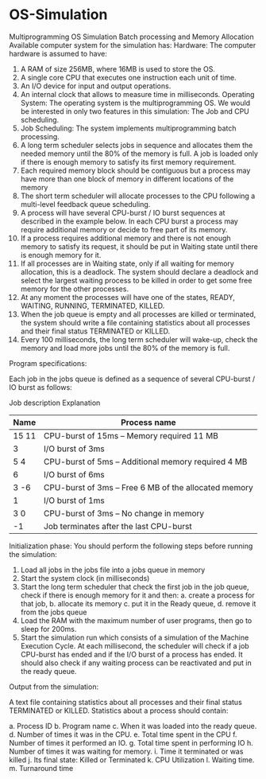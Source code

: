 # OS-Simulation
Multiprogramming OS Simulation Batch processing and Memory Allocation
Available computer system for the simulation has:
Hardware:
The computer hardware is assumed to have:
1. A RAM of size 256MB, where 16MB is used to store the OS.
2. A single core CPU that executes one instruction each unit of time.
3. An I/O device for input and output operations.
4. An internal clock that allows to measure time in milliseconds.
Operating System:
The operating system is the multiprogramming OS. We would be interested in only two
features in this simulation: The Job and CPU scheduling.
1. Job Scheduling: The system implements multiprogramming batch processing.
2. A long term scheduler selects jobs in sequence and allocates them the needed
memory until the 80% of the memory is full. A job is loaded only if there is enough
memory to satisfy its first memory requirement.
3. Each required memory block should be contiguous but a process may have more than
one block of memory in different locations of the memory
4. The short term scheduler will allocate processes to the CPU following a multi-level
feedback queue scheduling.
5. A process will have several CPU-burst / IO burst sequences at described in the
example below. In each CPU burst a process may require additional memory or
decide to free part of its memory.
6. If a process requires additional memory and there is not enough memory to satisfy its
request, it should be put in Waiting state until there is enough memory for it.
7. If all processes are in Waiting state, only if all waiting for memory allocation, this is a
deadlock. The system should declare a deadlock and select the largest waiting process
to be killed in order to get some free memory for the other processes.
8. At any moment the processes will have one of the states, READY, WAITING,
RUNNING, TERMINATED, KILLED.
9. When the job queue is empty and all processes are killed or terminated, the system
should write a file containing statistics about all processes and their final status
TERMINATED or KILLED.
10. Every 100 milliseconds, the long term scheduler will wake-up, check the memory and
load more jobs until the 80% of the memory is full.

Program specifications:

Each job in the jobs queue is defined as a sequence of several CPU-burst / IO burst as follows:

Job description Explanation

     
| Name  | Process name |
| ------------- | ------------- |
| 15 11  | CPU-burst of 15ms – Memory required 11 MB  |
| 3  | I/O burst of 3ms  |
| 5 4  | CPU-burst of 5ms – Additional memory required 4 MB  |
| 6  | I/O burst of 6ms  |
| 3 -6   | CPU-burst of 3ms – Free 6 MB of the allocated memory  |
| 1  | I/O burst of 1ms  |
| 3 0  | CPU-burst of 3ms – No change in memory  |
| -1  | Job terminates after the last CPU-burst  |

Initialization phase:
You should perform the following steps before running the simulation:
1. Load all jobs in the jobs file into a jobs queue in memory
2. Start the system clock (in milliseconds)
3. Start the long term scheduler that check the first job in the job queue, check if there is
enough memory for it and then:
a. create a process for that job,
b. allocate its memory
c. put it in the Ready queue,
d. remove it from the jobs queue
4. Load the RAM with the maximum number of user programs, then go to sleep for
200ms.
5. Start the simulation run which consists of a simulation of the Machine Execution
Cycle. At each millisecond, the scheduler will check if a job CPU-burst has ended 
and if the I/O burst of a process has ended. It should also check if any waiting process
can be reactivated and put in the ready queue.

Output from the simulation:

A text file containing statistics about all processes and their final status TERMINATED or KILLED. Statistics about a process should contain:

a. Process ID
b. Program name
c. When it was loaded into the ready queue.
d. Number of times it was in the CPU.
e. Total time spent in the CPU
f. Number of times it performed an IO.
g. Total time spent in performing IO
h. Number of times it was waiting for memory.
i. Time it terminated or was killed
j. Its final state: Killed or Terminated
k. CPU Utilization
l. Waiting time.
m. Turnaround time
